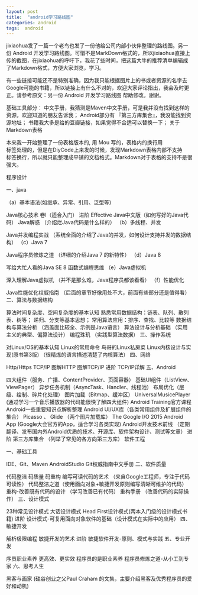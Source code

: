 ```yaml
---
layout: post
title:  "android学习路线图"
categories: android
tags:  android
---
```




jixiaohua发了一篇一个老鸟也发了一份他给公司内部小伙伴整理的路线图。另一份 Android 开发学习路线图。可惜不是MarkDown格式的，所以jixiaohua直接上传的截图，在jixiaohua的呼吁下，我花了些时间，把这篇大牛的推荐清单编辑成了Markdown格式，方便大家浏览，学习。

<!--more-->

有一些链接可能还不是特别准确，因为我只能根据图片上的书或者资源的名字去Google可能的书籍，所以链接上有什么不对的，欢迎大家评论指出，我会及时更正。请参考原文：另一份 Android 开发学习路线图 帮助修改。谢谢。

基础工具部分： 中文手册，我猜测是Maven中文手册，可是我并没有找到这样的资源，欢迎知道的朋友告诉我；
Android部分有 『第三方库集合』，我没能找到资源地址；
书籍我大多是给的豆瓣链接，如果觉得不合适可以替换一下；
关于Markdown表格

本来我一开始整理了一份表格版本的, 用 Mou 写的，表格内的换行用<br/>标签处理的，但是在DiyCode上来发的时候，发现Markdown表格内部不支持<br/>标签换行，所以就只能整理成平铺的文档格式。Markdown对于表格的支持不是很强大。

程序设计

一、java

（a）基本语法(如继承、异常、引用、泛型等)

Java核心技术 卷I（适合入门）
进阶
Effective Java中文版（如何写好的Java代码）
Java解惑 （介绍烂Java代码是什么样的）
（b）多线程、并发

Java并发编程实战 （系统全面的介绍了Java的并发，如何设计支持并发的数据结构）
（c）Java 7

Java程序员修炼之道 （详细的介绍Java 7 的新特性）
（d）Java 8

写给大忙人看的Java SE 8
函数式编程思维
（e）Java虚拟机

深入理解Java虚拟机 （并不是那么难，Java程序员都该看看）
（f）性能优化

Java性能优化权威指南 （后面的章节好像用处不大，前面有些部分还是值得看）
二、算法与数据结构

算法时间复杂度、空间复杂度的基本认知
熟悉常用数据结构：链表、队列、散列表、树等；
递归、分支等基本思想；
常用算法应用：排序、查找、比较等
数据结构与算法分析 （涵盖面比较全、示例是Java语言）
算法设计与分析基础 （实用主义的典型、偏算法设计）
编程珠玑 （实践型算法数据）
三、操作系统

对Linux/OS的基本认知
Linux的常用命令
鸟哥的Linux私房菜
Linux内核设计与实现(原书第3版) （很精炼的语言描述清楚了内核算法）
四、网络

Http/Https
TCP/IP
图解HTTP
图解TCP/IP
进阶
TCP/IP详解
五、Android

四大组件（服务、广播、ContentProvider、页面容器）
基础UI组件（ListView、ViewPager）
异步任务机制（AsyncTask、Handler、线程池）
布局优化（层级、绘制、碎片化处理）
图片加载（Bitmap、缓冲区）
UniversalMusicePlayer (通过学习一个音乐播放器的代码能很快了解四大组件)
Android Training官方课程
Android一些重要知识点解析整理
Android UI/UX库（各类常用组件及扩展组件的集合）
Picasso 、 Glide （两个图片加载库）
The Google I/O 2015 Android App (Google大会官方的App，适合学习各类实现)
Android开发技术前线 （定期翻译、发布国内外Android优质的技术、开源库、软件架构设计、测试等文章）
进阶
第三方库集合 （列举了常见的各方向第三方库）
软件工程

一、基础工具

IDE、Git、Maven
AndroidStudio
Git权威指南中文手册
二、软件质量

代码整洁
码质量
码重构
编写可读代码的艺术 （来自Google工程师，专注于代码可读性）
代码整洁之道（使用面向对象+敏捷开发原则编写清晰可维护的代码）
重构-改善既有代码的设计 （学习改善已有代码）
重构手册 （改善代码的实际操作）
三、设计模式

23种常见设计模式
大话设计模式
Head First设计模式(两本入门级的设计模式书籍)
进阶
设计模式-可复用面向对象软件的基础（设计模式在实际中的应用）
四、敏捷开发

解析极限编程
敏捷开发的艺术
进阶
敏捷软件开发-原则、模式与实践
五、专业开发

序员职业素养
更高效、更实效
程序员的是职业素养
程序员修炼之道-从小工到专家
六、思考人生

黑客与画家 (硅谷创业之父Paul Craham 的文集，主要介绍黑客及优秀程序员的爱好和动机)
